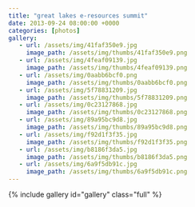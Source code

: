 ```yaml
---
title: "great lakes e-resources summit"
date: 2013-09-24 08:00:00 +0000
categories: [photos]
gallery:
   - url: /assets/img/41faf350e9.jpg
     image_path: /assets/img/thumbs/41faf350e9.png
   - url: /assets/img/4feaf09139.jpg
     image_path: /assets/img/thumbs/4feaf09139.png
   - url: /assets/img/0aabb6bcf0.png
     image_path: /assets/img/thumbs/0aabb6bcf0.png
   - url: /assets/img/5f78831209.jpg
     image_path: /assets/img/thumbs/5f78831209.png
   - url: /assets/img/0c23127868.jpg
     image_path: /assets/img/thumbs/0c23127868.png
   - url: /assets/img/89a95bc9d8.jpg
     image_path: /assets/img/thumbs/89a95bc9d8.png
   - url: /assets/img/f92d1f3f35.jpg
     image_path: /assets/img/thumbs/f92d1f3f35.png
   - url: /assets/img/b8186f3da5.jpg
     image_path: /assets/img/thumbs/b8186f3da5.png
   - url: /assets/img/6a9f5db91c.jpg
     image_path: /assets/img/thumbs/6a9f5db91c.png
---
```

{% include gallery id="gallery" class="full" %}